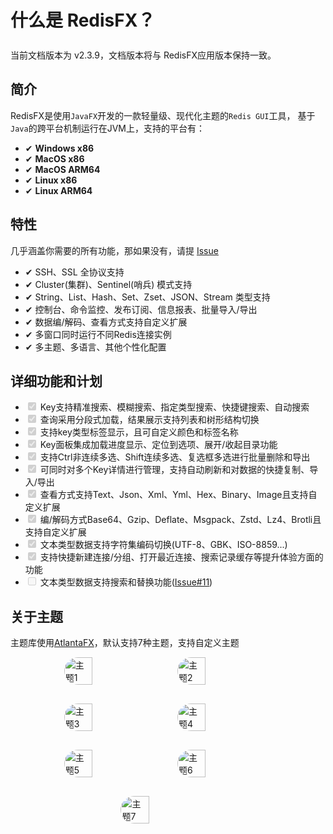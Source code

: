 # 什么是 RedisFX？

<div class="tip custom-block" style="padding-top: 8px">
当前文档版本为 v2.3.9，文档版本将与 RedisFX应用版本保持一致。
</div>

## 简介
RedisFX是使用`JavaFX`开发的一款轻量级、现代化主题的`Redis GUI`工具，
基于`Java`的跨平台机制运行在JVM上，支持的平台有：



- &#x2714; **Windows x86**
- &#x2714; **MacOS x86**
- &#x2714; **MacOS ARM64**
- &#x2714; **Linux x86**
- &#x2714; **Linux ARM64**


## 特性
几乎涵盖你需要的所有功能，那如果没有，请提 [Issue](https://github.com/tanhuang2016/RedisFX/issues)

- &#x2714; SSH、SSL 全协议支持
- &#x2714; Cluster(集群)、Sentinel(哨兵) 模式支持
- &#x2714; String、List、Hash、Set、Zset、JSON、Stream 类型支持
- &#x2714; 控制台、命令监控、发布订阅、信息报表、批量导入/导出
- &#x2714; 数据编/解码、查看方式支持自定义扩展
- &#x2714; 多窗口同时运行不同Redis连接实例
- &#x2714; 多主题、多语言、其他个性化配置

## 详细功能和计划

<ul>
  <li><input type="checkbox" checked disabled> Key支持精准搜索、模糊搜索、指定类型搜索、快捷键搜索、自动搜索</li>
  <li><input type="checkbox" checked disabled> 查询采用分段式加载，结果展示支持列表和树形结构切换</li>
  <li><input type="checkbox" checked disabled> 支持key类型标签显示，且可自定义颜色和标签名称</li>
  <li><input type="checkbox" checked disabled> Key面板集成加载进度显示、定位到选项、展开/收起目录功能</li>
  <li><input type="checkbox" checked disabled> 支持Ctrl非连续多选、Shift连续多选、复选框多选进行批量删除和导出</li>
  <li><input type="checkbox" checked disabled> 可同时对多个Key详情进行管理，支持自动刷新和对数据的快捷复制、导入/导出</li>
  <li><input type="checkbox" checked disabled> 查看方式支持Text、Json、Xml、Yml、Hex、Binary、Image且支持自定义扩展</li>
  <li><input type="checkbox" checked disabled> 编/解码方式Base64、Gzip、Deflate、Msgpack、Zstd、Lz4、Brotli且支持自定义扩展</li>
  <li><input type="checkbox" checked disabled> 文本类型数据支持字符集编码切换(UTF-8、GBK、ISO-8859...)</li>
  <li><input type="checkbox" checked disabled> 支持快捷新建连接/分组、打开最近连接、搜索记录缓存等提升体验方面的功能</li>
<li><input type="checkbox" disabled> 文本类型数据支持搜索和替换功能(<a href="https://github.com/tanhuang2016/RedisFX/issues/11">Issue#11</a>)</li>

</ul>

## 关于主题
主题库使用[AtlantaFX](https://github.com/mkpaz/atlantafx)，默认支持7种主题，支持自定义主题
<br>
<div style="display: flex; flex-wrap: wrap; justify-content: center; gap: 30px;">
  <img src="/png/theme/theme-primer-light.png" alt="主题1" style="width: 30%; height: auto;border-radius: 30px;">
  <img src="/png/theme/theme-primer-dark.png" alt="主题2" style="width: 30%; height: auto;border-radius: 30px;">
  <img src="/png/theme/theme-nord-light.png" alt="主题3" style="width: 30%; height: auto;border-radius: 30px;">
  <img src="/png/theme/theme-nord-dark.png" alt="主题4" style="width: 30%; height: auto;border-radius: 30px;">
  <img src="/png/theme/theme-cupertino-light.png" alt="主题5" style="width: 30%; height: auto;border-radius: 30px;">
  <img src="/png/theme/theme-cupertino-dark.png" alt="主题6" style="width: 30%; height: auto;border-radius: 30px;">
  <img src="/png/theme/theme-dracula.png" alt="主题7" style="width: 30%; height: auto;border-radius: 30px;">
</div>
